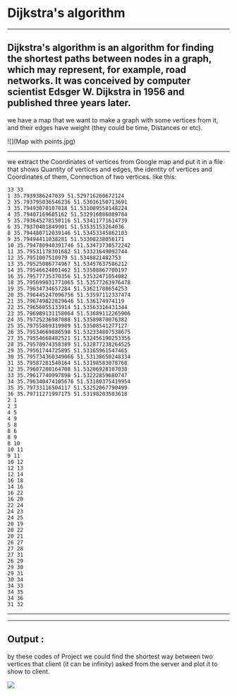 # Dijkstra's algorithm

 ---------------------------------------------
 **Dijkstra's algorithm is an algorithm for finding the shortest paths between nodes in a graph, which may represent, for 
 example, road networks. It was conceived by computer scientist Edsger W. Dijkstra in 1956 and published three years
 later.**
---------------
we have a map that we want to make a graph with some vertices from it, and their edges have weight (they could be time,
Distances or etc).

![](Map with points.jpg)

---------------
we extract the Coordinates of vertices from Google map and put it in a file that shows
Quantity of vertices and edges, the identity of vertices and Coordinates of them, Connection of two vertices.
like this:

```
33 33
1 35.7939386247039 51.529716260672124
2 35.793795036546236 51.53016150713691
3 35.79493070107018 51.531089558148224
4 35.79407169685162 51.532916086089784
5 35.793645278150116 51.53411771614739
6 35.79370401849901 51.53535153264036
8 35.794480712039146 51.53453345862103
9 35.79494411038281 51.53308238056171
10 35.794780940391746 51.53473730572242
11 35.79531178301682 51.53321649092744
12 35.7951007510979 51.5348821482753
13 35.79525086774967 51.53457637586212
14 35.79546624801462 51.53508867700197
16 35.79577735370356 51.53532471054082
18 35.795699031771065 51.53577263976478
19 35.79634734657284 51.53621788654253
20 35.796445247096756 51.53597112337474
21 35.796749822829646 51.536174974119
22 35.79656055133914 51.53563316431344
23 35.796989131158064 51.53689112265906
24 35.79725236987088 51.53589870076382
25 35.79755869319989 51.53508541277127
26 35.79534669886598 51.532334807538675
27 35.79554668482521 51.532456190253356
28 35.79578974358389 51.532877238264525
29 35.79561744725895 51.53165961547465
30 35.795734360349066 51.53138650248334
31 35.79587281540164 51.53198583078768
32 35.79607280164708 51.53206928107038
33 35.79617740997898 51.53222859680747
34 35.796340474105676 51.53180375419954
35 35.79733116504117 51.53252067790499
36 35.79711271997175 51.53198203503618
2 1
2 3
4 5
4 9
5 8
8 6
8 9
8 10
10 11
9 11
10 12
12 13
12 14
16 18
14 16
16 22
16 20
22 24
24 23
24 25
20 19
20 22
20 21
26 27
27 28
27 31
26 29
29 30
29 31
30 34
34 33
34 35
34 36
31 32
```
---

---------------
## Output :
by these codes of Project we could find the shortest way between two vertices that client (it can be infinity) asked
from the server and plot it to show to client.

![](C:\Users\Lion\Dijkstra\client_output.png)
